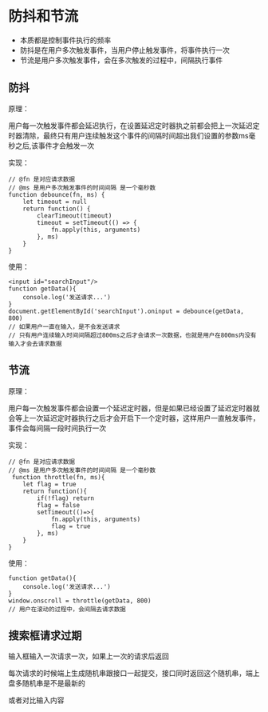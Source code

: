 # 防抖和节流

- 本质都是控制事件执行的频率
- 防抖是在用户多次触发事件，当用户停止触发事件，将事件执行一次
- 节流是用户多次触发事件，会在多次触发的过程中，间隔执行事件

## 防抖

原理：

用户每一次触发事件都会延迟执行，在设置延迟定时器执之前都会把上一次延迟定时器清除，最终只有用户连续触发这个事件的间隔时间超出我们设置的参数ms毫秒之后,该事件才会触发一次

实现：

    // @fn 是对应请求数据
    // @ms 是用户多次触发事件的时间间隔 是一个毫秒数
    function debounce(fn, ms) {
        let timeout = null
        return function() {
            clearTimeout(timeout)
            timeout = setTimeout(() => {
                fn.apply(this, arguments)
            }, ms)
        }
    }

使用：

    <input id="searchInput"/>
    function getData(){
        console.log('发送请求...')
    }
    document.getElementById('searchInput').oninput = debounce(getData, 800)
    // 如果用户一直在输入，是不会发送请求
    // 只有用户连续输入时间间隔超过800ms之后才会请求一次数据，也就是用户在800ms内没有输入才会去请求数据


## 节流

原理：

用户每一次触发事件都会设置一个延迟定时器，但是如果已经设置了延迟定时器就会等上一次延迟定时器执行之后才会开启下一个定时器，这样用户一直触发事件，事件会每间隔一段时间执行一次


实现：

    // @fn 是对应请求数据
    // @ms 是用户多次触发事件的时间间隔 是一个毫秒数
     function throttle(fn, ms){
        let flag = true
        return function(){
            if(!flag) return
            flag = false
            setTimeout(()=>{
                fn.apply(this, arguments)
                flag = true
            }, ms)
        }
    }

使用：

    function getData(){
        console.log('发送请求...')
    }
    window.onscroll = throttle(getData, 800)
    // 用户在滚动的过程中，会间隔去请求数据


## 搜索框请求过期

输入框输入一次请求一次，如果上一次的请求后返回

每次请求的时候端上生成随机串跟接口一起提交，接口同时返回这个随机串，端上盘多随机串是不是最新的

或者对比输入内容

